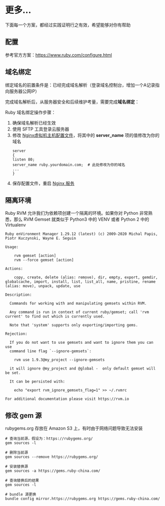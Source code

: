 # 更多...

下面每一个方案，都经过实践证明行之有效，希望能够对你有帮助

## 配置

参考官方方案：https://www.ruby.com/configure.html

## 域名绑定

绑定域名的前置条件是：已经完成域名解析（登录域名控制台，增加一个A记录指向服务器公网IP）  

完成域名解析后，从服务器安全和后续维护考量，需要完成**域名绑定**：

Ruby 域名绑定操作步骤：

1. 确保域名解析已经生效  
2. 使用 SFTP 工具登录云服务器
3. 修改 [Nginx虚拟机主机配置文件](/zh/stack-components.md#nginx)，将其中的 **server_name** 项的值修改为你的域名
   ```text
   server
   {
   listen 80;
   server_name ruby.yourdomain.com;  # 此处修改为你的域名
   ...
   }
   ```
4. 保存配置文件，重启 [Nginx 服务](/zh/admin-services.md#nginx)

## 隔离环境

Ruby RVM 允许我们为依赖项创建一个隔离的环境。如果你对 Python 非常熟悉，那么 RVM Gemset 就类似于 Python3 中的 VENV 或者 Python 2 中的 Virtualenv

```
Ruby enVironment Manager 1.29.12 (latest) (c) 2009-2020 Michal Papis, Piotr Kuczynski, Wayne E. Seguin

Usage:

    rvm gemset [action]
    rvm --force gemset [action]

Actions:

    copy, create, delete (alias: remove), dir, empty, export, gemdir, globalcache, import, install, list, list_all, name, pristine, rename (alias: move), unpack, update, use

Description:

  Commands for working with and manipulating gemsets within RVM.

  Any command is run in context of current ruby/gemset; call 'rvm current' to find out which is currently used.

  Note that 'system' supports only exporting/importing gems.

Rejection:

  If you do not want to use gemsets and want to ignore them you can use
  command line flag `--ignore-gemsets`:

    rvm use 1.9.3@my_project --ignore-gemsets

  it will ignore @my_project and @global -  only default gemset will be set.

  It can be persisted with:

    echo "export rvm_ignore_gemsets_flag=1" >> ~/.rvmrc

For additional documentation please visit https://rvm.io
```

## 修改 gem 源

rubygems.org 存放在 Amazon S3 上，有时由于网络问题导致无法安装

```
# 查询当前源，假设为：https://rubygems.org/
gem sources -l

# 删除当前源
gem sources --remove https://rubygems.org/

# 安装替换源
gem sources -a https://gems.ruby-china.com/

# 查询替换后的结果
gem sources -l

# bundle 源更换  
bundle config mirror.https://rubygems.org https://gems.ruby-china.com/
```
